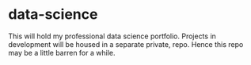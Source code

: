 # data-science
This will hold my professional data science portfolio. Projects in development will be housed in a separate private, repo. Hence this repo may be a little barren for a while.
